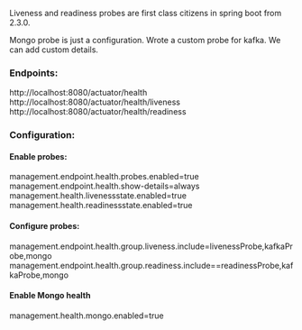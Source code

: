 Liveness and readiness probes are first class citizens in spring boot from 2.3.0.

Mongo probe is just a configuration. Wrote a custom probe for kafka. We can add custom details.

### Endpoints:

http://localhost:8080/actuator/health
http://localhost:8080/actuator/health/liveness
http://localhost:8080/actuator/health/readiness

### Configuration:

#### Enable probes:
management.endpoint.health.probes.enabled=true
management.endpoint.health.show-details=always
management.health.livenessstate.enabled=true
management.health.readinessstate.enabled=true

#### Configure probes:
management.endpoint.health.group.liveness.include=livenessProbe,kafkaProbe,mongo
management.endpoint.health.group.readiness.include==readinessProbe,kafkaProbe,mongo

#### Enable Mongo health
management.health.mongo.enabled=true